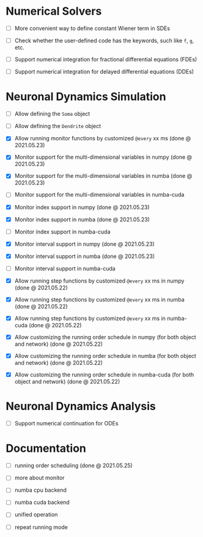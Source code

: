 

# Numerical Solvers

- [ ] More convenient way to define constant Wiener term in SDEs
- [ ] Check whether the user-defined code has the keywords, such like `f`, `g`, etc.
- [ ] Support numerical integration for fractional differential equations (FDEs)
- [ ] Support numerical integration for delayed differential equations (DDEs)


# Neuronal Dynamics Simulation

- [ ] Allow defining the `Soma` object
- [ ] Allow defining the `Dendrite` object
- [x] Allow running monitor functions by customized `@every` xx ms (done @ 2021.05.23)
- [x] Monitor support for the multi-dimensional variables in numpy (done @ 2021.05.23)
- [x] Monitor support for the multi-dimensional variables in numba (done @ 2021.05.23)
- [ ] Monitor support for the multi-dimensional variables in numba-cuda
- [x] Monitor index support in numpy (done @ 2021.05.23)
- [x] Monitor index support in numba (done @ 2021.05.23)
- [ ] Monitor index support in numba-cuda
- [x] Monitor interval support in numpy (done @ 2021.05.23)
- [x] Monitor interval support in numba (done @ 2021.05.23)
- [ ] Monitor interval support in numba-cuda
- [x] Allow running step functions by customized `@every` xx ms in numpy (done @ 2021.05.22)
- [x] Allow running step functions by customized `@every` xx ms in numba (done @ 2021.05.22)
- [x] Allow running step functions by customized `@every` xx ms in numba-cuda (done @ 2021.05.22)
- [x] Allow customizing the running order schedule in numpy (for both object and network) (done @ 2021.05.22)
- [x] Allow customizing the running order schedule in numba (for both object and network) (done @ 2021.05.22)
- [x] Allow customizing the running order schedule in numba-cuda (for both object and network) (done @ 2021.05.22)



# Neuronal Dynamics Analysis

- [ ] Support numerical continuation for ODEs


# Documentation

- [ ] running order scheduling  (done @ 2021.05.25)
- [ ] more about monitor
- [ ] numba cpu backend
- [ ] numba cuda backend
- [ ] unified operation
- [ ] repeat running mode

